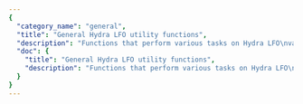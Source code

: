 ```yaml
---
{
  "category_name": "general",
  "title": "General Hydra LFO utility functions",
  "description": "Functions that perform various tasks on Hydra LFO\nvalues or its processing chain.",
  "doc": {
    "title": "General Hydra LFO utility functions",
    "description": "Functions that perform various tasks on Hydra LFO\nvalues or its processing chain."
  }
}
---
```

